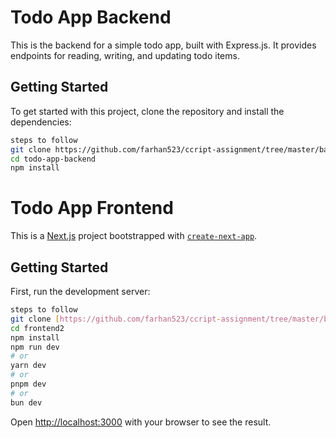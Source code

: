 # Todo App Backend

This is the backend for a simple todo app, built with Express.js. It provides endpoints for reading, writing, and updating todo items.

## Getting Started

To get started with this project, clone the repository and install the dependencies:

```bash
steps to follow
git clone https://github.com/farhan523/ccript-assignment/tree/master/backend
cd todo-app-backend
npm install
```

# Todo App Frontend

This is a [Next.js](https://nextjs.org/) project bootstrapped with [`create-next-app`](https://github.com/vercel/next.js/tree/canary/packages/create-next-app).

## Getting Started

First, run the development server:

```bash
steps to follow
git clone [https://github.com/farhan523/ccript-assignment/tree/master/backend](https://github.com/farhan523/ccript-assignment/edit/master/frontend2)
cd frontend2
npm install
npm run dev
# or
yarn dev
# or
pnpm dev
# or
bun dev
```

Open [http://localhost:3000](http://localhost:3000) with your browser to see the result.

